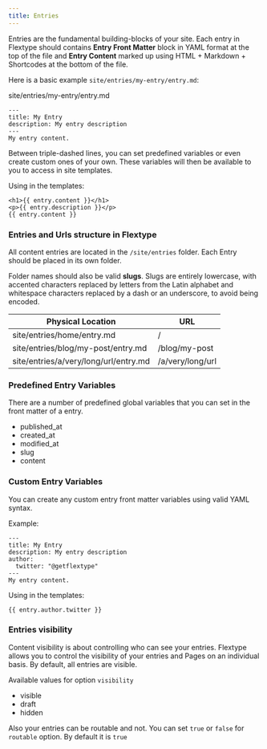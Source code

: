 ```yaml
---
title: Entries
---
```


Entries are the fundamental building-blocks of your site. Each entry in Flextype should contains **Entry Front Matter** block in YAML format at the top of the file and **Entry Content** marked up using HTML + Markdown + Shortcodes at the bottom of the file.

Here is a basic example `site/entries/my-entry/entry.md`:

<div class="file-header"><i class="far fa-file-alt"></i> site/entries/my-entry/entry.md</div>

    ---
    title: My Entry
    description: My entry description
    ---
    My entry content.

Between triple-dashed lines, you can set predefined variables or even create custom ones of your own. These variables will then be available to you to access in site templates.

Using in the templates:

```twig
<h1>{{ entry.content }}</h1>
<p>{{ entry.description }}</p>
{{ entry.content }}
```

### Entries and Urls structure in Flextype

All content entries are located in the `/site/entries` folder. Each Entry should be placed in its own folder.

Folder names should also be valid **slugs**. Slugs are entirely lowercase, with accented characters replaced by letters from the Latin alphabet and whitespace characters replaced by a dash or an underscore, to avoid being encoded.

| Physical Location                     | URL              |
| ------------------------------------- | ---------------- |
| site/entries/home/entry.md            | /                |
| site/entries/blog/my-post/entry.md    | /blog/my-post    |
| site/entries/a/very/long/url/entry.md | /a/very/long/url |


### Predefined Entry Variables

There are a number of predefined global variables that you can set in the front matter of a entry.

* published_at
* created_at
* modified_at
* slug
* content

### Custom Entry Variables

You can create any custom entry front matter variables using valid YAML syntax.

Example:

    ---
    title: My Entry
    description: My entry description
    author:
      twitter: "@getflextype"
    ---
    My entry content.


Using in the templates:

```twig
{{ entry.author.twitter }}
```

### Entries visibility

Content visibility is about controlling who can see your entries. Flextype allows you to control the visibility of your entries and Pages on an individual basis. By default, all entries are visible.

Available values for option `visibility`
* visible
* draft
* hidden

Also your entries can be routable and not. You can set `true` or `false` for `routable` option. By default it is `true`
